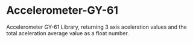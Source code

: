 # Accelerometer-GY-61
Accelerometer GY-61 Library, returning 3 axis aceleration values and the total aceleration average value as a float number.

